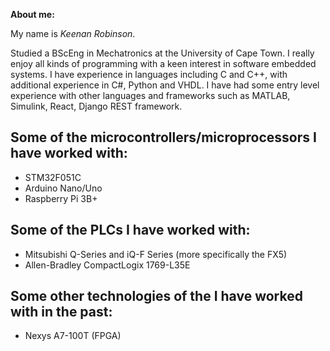 **About me:**

My name is _Keenan Robinson_.

Studied a BScEng in Mechatronics at the University of Cape Town. I really enjoy all kinds of programming with a keen interest in software embedded systems. I have experience in languages including C and C++, with additional experience in C#, Python and VHDL. I have had some entry level experience with other languages and frameworks such as MATLAB, Simulink, React, Django REST framework. 

## Some of the microcontrollers/microprocessors I have worked with:
- STM32F051C
- Arduino Nano/Uno
- Raspberry Pi 3B+

## Some of the PLCs I have worked with:
- Mitsubishi Q-Series and iQ-F Series (more specifically the FX5)
- Allen-Bradley CompactLogix 1769-L35E

## Some other technologies of the I have worked with in the past:
- Nexys A7-100T (FPGA)
